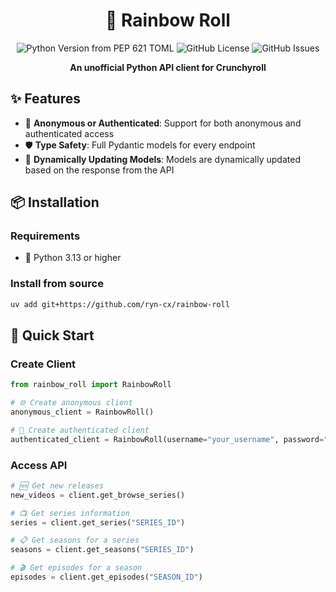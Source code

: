 <div align="center">

# 🌈 Rainbow Roll

![Python Version from PEP 621 TOML](https://img.shields.io/python/required-version-toml?tomlFilePath=https://raw.githubusercontent.com/ryn-cx/rainbow-roll/refs/heads/master/pyproject.toml)
![GitHub License](https://img.shields.io/github/license/ryn-cx/rainbow-roll)
![GitHub Issues](https://img.shields.io/github/issues/ryn-cx/rainbow-roll)

**An unofficial Python API client for Crunchyroll**

</div>

## ✨ Features

- 🔐 **Anonymous or Authenticated**: Support for both anonymous and authenticated access
- 🛡️ **Type Safety**: Full Pydantic models for every endpoint
- 🔄 **Dynamically Updating Models**: Models are dynamically updated based on the response from the API

## 📦 Installation

### Requirements

- 🐍 Python 3.13 or higher

### Install from source

```bash
uv add git+https://github.com/ryn-cx/rainbow-roll
```

## 🚀 Quick Start

### Create Client

```python
from rainbow_roll import RainbowRoll

# 🌐 Create anonymous client
anonymous_client = RainbowRoll()

# 🔐 Create authenticated client
authenticated_client = RainbowRoll(username="your_username", password="your_password")
```

### Access API

```python
# 🆕 Get new releases
new_videos = client.get_browse_series()

# 📺 Get series information
series = client.get_series("SERIES_ID")

# 📋 Get seasons for a series
seasons = client.get_seasons("SERIES_ID")

# 🎬 Get episodes for a season
episodes = client.get_episodes("SEASON_ID")
```
